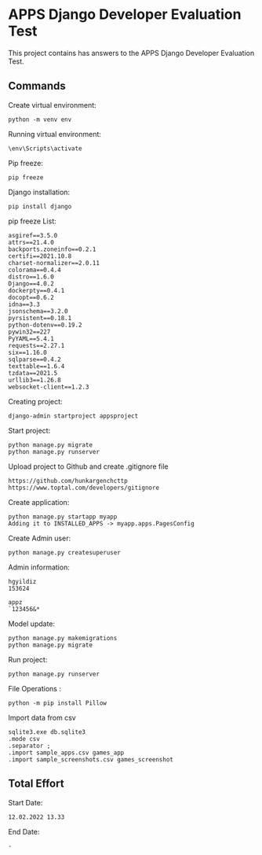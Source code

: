 
# APPS Django Developer Evaluation Test

This project contains has answers to the APPS Django Developer Evaluation Test.

  
## Commands

Create virtual environment:
```
python -m venv env
```

Running virtual environment:
```
\env\Scripts\activate
```

Pip freeze:
```
pip freeze
```

Django installation:
```
pip install django
```

pip freeze List:
```
asgiref==3.5.0
attrs==21.4.0
backports.zoneinfo==0.2.1
certifi==2021.10.8
charset-normalizer==2.0.11
colorama==0.4.4
distro==1.6.0
Django==4.0.2
dockerpty==0.4.1
docopt==0.6.2
idna==3.3
jsonschema==3.2.0
pyrsistent==0.18.1
python-dotenv==0.19.2
pywin32==227
PyYAML==5.4.1
requests==2.27.1
six==1.16.0
sqlparse==0.4.2
texttable==1.6.4
tzdata==2021.5
urllib3==1.26.8
websocket-client==1.2.3

```

Creating project:
```
django-admin startproject appsproject
```

Start project:
```
python manage.py migrate
python manage.py runserver
```

Upload project to Github and create .gitignore file
```
https://github.com/hunkargenchcttp
https://www.toptal.com/developers/gitignore
```

Create application:
```
python manage.py startapp myapp
Adding it to INSTALLED_APPS -> myapp.apps.PagesConfig
```

Create Admin user:
```
python manage.py createsuperuser
```

Admin information:
```
hgyildiz
153624

appz
`123456&*
```

Model update:
```
python manage.py makemigrations
python manage.py migrate
```

Run project:
```
python manage.py runserver
```

File Operations :
```
python -m pip install Pillow
```

Import data from csv
```
sqlite3.exe db.sqlite3
.mode csv
.separator ;
.import sample_apps.csv games_app
.import sample_screenshots.csv games_screenshot
```

## Total Effort
Start Date:
```
12.02.2022 13.33
```

End Date:
```
-
```
  

